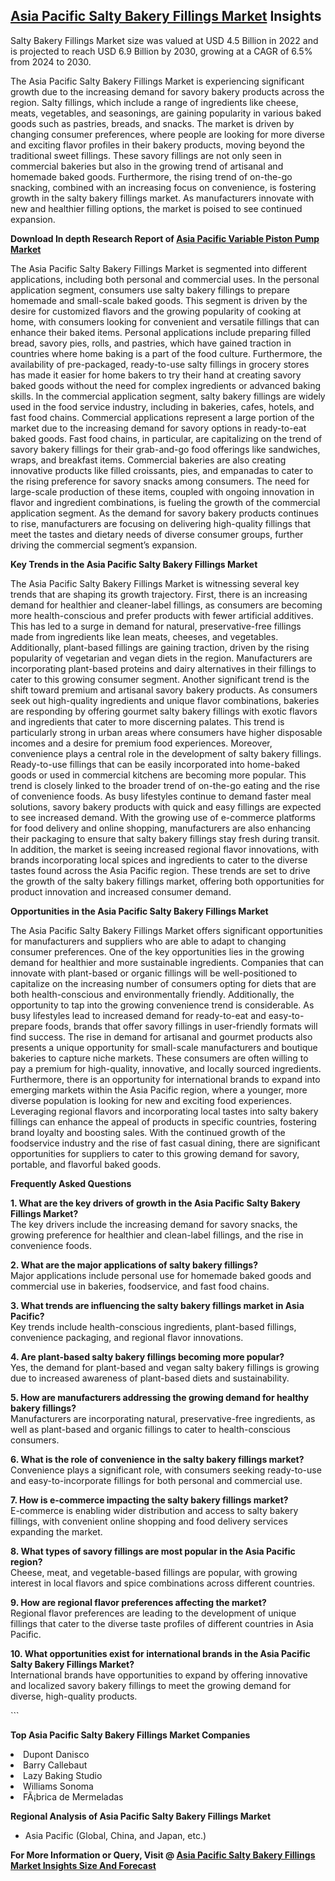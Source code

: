 <h2><a href="https://www.verifiedmarketreports.com/download-sample/?rid=315264&amp;utm_source=Github-Feb&amp;utm_medium=225" target="_blank">Asia Pacific Salty Bakery Fillings Market</a> Insights</h2><p>Salty Bakery Fillings Market size was valued at USD 4.5 Billion in 2022 and is projected to reach USD 6.9 Billion by 2030, growing at a CAGR of 6.5% from 2024 to 2030.</p><p><p>The Asia Pacific Salty Bakery Fillings Market is experiencing significant growth due to the increasing demand for savory bakery products across the region. Salty fillings, which include a range of ingredients like cheese, meats, vegetables, and seasonings, are gaining popularity in various baked goods such as pastries, breads, and snacks. The market is driven by changing consumer preferences, where people are looking for more diverse and exciting flavor profiles in their bakery products, moving beyond the traditional sweet fillings. These savory fillings are not only seen in commercial bakeries but also in the growing trend of artisanal and homemade baked goods. Furthermore, the rising trend of on-the-go snacking, combined with an increasing focus on convenience, is fostering growth in the salty bakery fillings market. As manufacturers innovate with new and healthier filling options, the market is poised to see continued expansion. <p><strong>Download In depth Research Report of <a href="https://www.verifiedmarketreports.com/download-sample/?rid=236118&amp;utm_source=Pulse-Dec&amp;utm_medium=225" target="_blank">Asia Pacific Variable Piston Pump Market</a></strong></p></p> <p>The Asia Pacific Salty Bakery Fillings Market is segmented into different applications, including both personal and commercial uses. In the personal application segment, consumers use salty bakery fillings to prepare homemade and small-scale baked goods. This segment is driven by the desire for customized flavors and the growing popularity of cooking at home, with consumers looking for convenient and versatile fillings that can enhance their baked items. Personal applications include preparing filled bread, savory pies, rolls, and pastries, which have gained traction in countries where home baking is a part of the food culture. Furthermore, the availability of pre-packaged, ready-to-use salty fillings in grocery stores has made it easier for home bakers to try their hand at creating savory baked goods without the need for complex ingredients or advanced baking skills. In the commercial application segment, salty bakery fillings are widely used in the food service industry, including in bakeries, cafes, hotels, and fast food chains. Commercial applications represent a large portion of the market due to the increasing demand for savory options in ready-to-eat baked goods. Fast food chains, in particular, are capitalizing on the trend of savory bakery fillings for their grab-and-go food offerings like sandwiches, wraps, and breakfast items. Commercial bakeries are also creating innovative products like filled croissants, pies, and empanadas to cater to the rising preference for savory snacks among consumers. The need for large-scale production of these items, coupled with ongoing innovation in flavor and ingredient combinations, is fueling the growth of the commercial application segment. As the demand for savory bakery products continues to rise, manufacturers are focusing on delivering high-quality fillings that meet the tastes and dietary needs of diverse consumer groups, further driving the commercial segment’s expansion.</p> <p><strong>Key Trends in the Asia Pacific Salty Bakery Fillings Market</strong></p> <p>The Asia Pacific Salty Bakery Fillings Market is witnessing several key trends that are shaping its growth trajectory. First, there is an increasing demand for healthier and cleaner-label fillings, as consumers are becoming more health-conscious and prefer products with fewer artificial additives. This has led to a surge in demand for natural, preservative-free fillings made from ingredients like lean meats, cheeses, and vegetables. Additionally, plant-based fillings are gaining traction, driven by the rising popularity of vegetarian and vegan diets in the region. Manufacturers are incorporating plant-based proteins and dairy alternatives in their fillings to cater to this growing consumer segment. Another significant trend is the shift toward premium and artisanal savory bakery products. As consumers seek out high-quality ingredients and unique flavor combinations, bakeries are responding by offering gourmet salty bakery fillings with exotic flavors and ingredients that cater to more discerning palates. This trend is particularly strong in urban areas where consumers have higher disposable incomes and a desire for premium food experiences. Moreover, convenience plays a central role in the development of salty bakery fillings. Ready-to-use fillings that can be easily incorporated into home-baked goods or used in commercial kitchens are becoming more popular. This trend is closely linked to the broader trend of on-the-go eating and the rise of convenience foods. As busy lifestyles continue to demand faster meal solutions, savory bakery products with quick and easy fillings are expected to see increased demand. With the growing use of e-commerce platforms for food delivery and online shopping, manufacturers are also enhancing their packaging to ensure that salty bakery fillings stay fresh during transit. In addition, the market is seeing increased regional flavor innovations, with brands incorporating local spices and ingredients to cater to the diverse tastes found across the Asia Pacific region. These trends are set to drive the growth of the salty bakery fillings market, offering both opportunities for product innovation and increased consumer demand.</p> <p><strong>Opportunities in the Asia Pacific Salty Bakery Fillings Market</strong></p> <p>The Asia Pacific Salty Bakery Fillings Market offers significant opportunities for manufacturers and suppliers who are able to adapt to changing consumer preferences. One of the key opportunities lies in the growing demand for healthier and more sustainable ingredients. Companies that can innovate with plant-based or organic fillings will be well-positioned to capitalize on the increasing number of consumers opting for diets that are both health-conscious and environmentally friendly. Additionally, the opportunity to tap into the growing convenience trend is considerable. As busy lifestyles lead to increased demand for ready-to-eat and easy-to-prepare foods, brands that offer savory fillings in user-friendly formats will find success. The rise in demand for artisanal and gourmet products also presents a unique opportunity for small-scale manufacturers and boutique bakeries to capture niche markets. These consumers are often willing to pay a premium for high-quality, innovative, and locally sourced ingredients. Furthermore, there is an opportunity for international brands to expand into emerging markets within the Asia Pacific region, where a younger, more diverse population is looking for new and exciting food experiences. Leveraging regional flavors and incorporating local tastes into salty bakery fillings can enhance the appeal of products in specific countries, fostering brand loyalty and boosting sales. With the continued growth of the foodservice industry and the rise of fast casual dining, there are significant opportunities for suppliers to cater to this growing demand for savory, portable, and flavorful baked goods.</p> <p><strong>Frequently Asked Questions</strong></p> <p><strong>1. What are the key drivers of growth in the Asia Pacific Salty Bakery Fillings Market?</strong><br> The key drivers include the increasing demand for savory snacks, the growing preference for healthier and clean-label fillings, and the rise in convenience foods.</p> <p><strong>2. What are the major applications of salty bakery fillings?</strong><br> Major applications include personal use for homemade baked goods and commercial use in bakeries, foodservice, and fast food chains.</p> <p><strong>3. What trends are influencing the salty bakery fillings market in Asia Pacific?</strong><br> Key trends include health-conscious ingredients, plant-based fillings, convenience packaging, and regional flavor innovations.</p> <p><strong>4. Are plant-based salty bakery fillings becoming more popular?</strong><br> Yes, the demand for plant-based and vegan salty bakery fillings is growing due to increased awareness of plant-based diets and sustainability.</p> <p><strong>5. How are manufacturers addressing the growing demand for healthy bakery fillings?</strong><br> Manufacturers are incorporating natural, preservative-free ingredients, as well as plant-based and organic fillings to cater to health-conscious consumers.</p> <p><strong>6. What is the role of convenience in the salty bakery fillings market?</strong><br> Convenience plays a significant role, with consumers seeking ready-to-use and easy-to-incorporate fillings for both personal and commercial use.</p> <p><strong>7. How is e-commerce impacting the salty bakery fillings market?</strong><br> E-commerce is enabling wider distribution and access to salty bakery fillings, with convenient online shopping and food delivery services expanding the market.</p> <p><strong>8. What types of savory fillings are most popular in the Asia Pacific region?</strong><br> Cheese, meat, and vegetable-based fillings are popular, with growing interest in local flavors and spice combinations across different countries.</p> <p><strong>9. How are regional flavor preferences affecting the market?</strong><br> Regional flavor preferences are leading to the development of unique fillings that cater to the diverse taste profiles of different countries in Asia Pacific.</p> <p><strong>10. What opportunities exist for international brands in the Asia Pacific Salty Bakery Fillings Market?</strong><br> International brands have opportunities to expand by offering innovative and localized savory bakery fillings to meet the growing demand for diverse, high-quality products.</p> ```</p><p><strong>Top Asia Pacific Salty Bakery Fillings Market Companies</strong></p><div data-test-id=""><p><li>Dupont Danisco</li><li> Barry Callebaut</li><li> Lazy Baking Studio</li><li> Williams Sonoma</li><li> FÃ¡brica de Mermeladas</li></p><div><strong>Regional Analysis of&nbsp;Asia Pacific Salty Bakery Fillings Market</strong></div><ul><li dir="ltr"><p dir="ltr">Asia Pacific (Global, China, and Japan, etc.)</p></li></ul><p><strong>For More Information or Query, Visit @&nbsp;</strong><strong><a href="https://www.verifiedmarketreports.com/product/salty-bakery-fillings-market/?utm_source=Github-Feb&amp;utm_medium=225" target="_blank">Asia Pacific Salty Bakery Fillings Market Insights Size And Forecast</a></strong></p></div><h2>&nbsp;</h2><div data-test-id="">&nbsp;</div>
